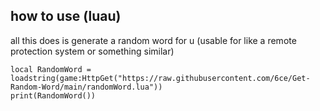 ## how to use (luau)
all this does is generate a random word for u (usable for like a remote protection system or something similar)

```
local RandomWord = loadstring(game:HttpGet("https://raw.githubusercontent.com/6ce/Get-Random-Word/main/randomWord.lua"))
print(RandomWord())
```

